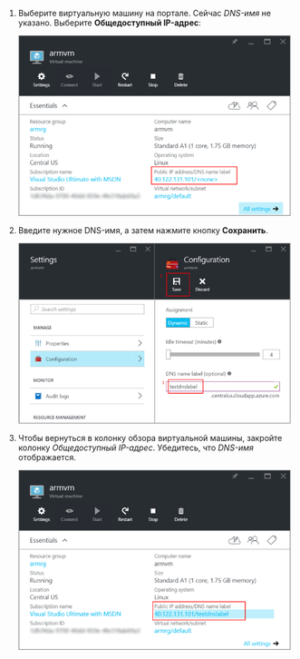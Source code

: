
1. Выберите виртуальную машину на портале. Сейчас *DNS-имя* не указано. Выберите **Общедоступный IP-адрес**:
   
   ![Щелкните ресурс "Общедоступный IP-адрес" на портале](./media/virtual-machines-common-portal-create-fqdn/locatePublicIP.PNG)

2. Введите нужное DNS-имя, а затем нажмите кнопку **Сохранить**.
   
   ![Введите метку DNS-имени для ресурса "Общедоступный IP-адрес"](./media/virtual-machines-common-portal-create-fqdn/dnsNameLabel.PNG)
 

3. Чтобы вернуться в колонку обзора виртуальной машины, закройте колонку *Общедоступный IP-адрес*. Убедитесь, что *DNS-имя* отображается.
   
   ![Убедитесь, что новая метка DNS задана](./media/virtual-machines-common-portal-create-fqdn/fqdnCreated.PNG)

